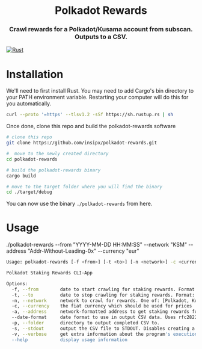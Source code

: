<div align="center">

# Polkadot Rewards 
### Crawl rewards for a Polkadot/Kusama account from subscan. Outputs to a CSV.

</div>


[![Rust](https://github.com/insipx/polkadot-rewards/actions/workflows/rust.yml/badge.svg)](https://github.com/insipx/polkadot-rewards/actions/workflows/rust.yml)

# Installation

We'll need to first install Rust. You may need to add Cargo's bin directory to your PATH environment variable. Restarting your computer will do this for you automatically.

```bash
curl --proto '=https' --tlsv1.2 -sSf https://sh.rustup.rs | sh
```

Once done, clone this repo and build the polkadot-rewards software

```bash
# clone this repo
git clone https://github.com/insipx/polkadot-rewards.git

#  move to the newly created directory
cd polkadot-rewards

# build the polkadot-rewards binary
cargo build

# move to the target folder where you will find the binary
cd ./target/debug
```

You can now use the binary `./polkadot-rewards` from here.

# Usage

./polkadot-rewards --from "YYYY-MM-DD HH:MM:SS" --network "KSM" --address "Addr-Without-Leading-0x" --currency "eur"

```bash
Usage: polkadot-rewards [-f <from>] [-t <to>] [-n <network>] -c <currency> -a <address> [--date-format <date-format>] [-p <folder>] [-s] [-v]

Polkadot Staking Rewards CLI-App

Options:
  -f, --from        date to start crawling for staking rewards. Format: "YYY-MM-DD HH:MM:SS"
  -t, --to          date to stop crawling for staking rewards. Format: "YYY-MM-DD HH:MM:SS"
  -n, --network     network to crawl for rewards. One of: [Polkadot, Kusama, KSM, DOT]
  -c, --currency    the fiat currency which should be used for prices
  -a, --address     network-formatted address to get staking rewards for.
  --date-format     date format to use in output CSV data. Uses rfc2822 by default.  EX: "%Y-%m-%d %H:%M:%S".
  -p, --folder      directory to output completed CSV to.
  -s, --stdout      output the CSV file to STDOUT. Disables creating a new file.
  -v, --verbose     get extra information about the program's execution.
  --help            display usage information
```
